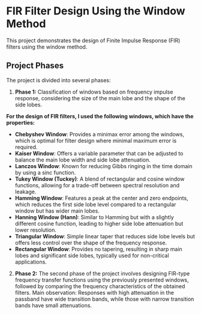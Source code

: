 # FIR Filter Design Using the Window Method

This project demonstrates the design of Finite Impulse Response (FIR) filters using the window method.


## Project Phases

The project is divided into several phases:
1. **Phase 1:** Classification of windows based on frequency impulse response,
  considering the size of the main lobe and the shape of the side lobes.

**For the design of FIR filters, I used the following windows, which have the properties:**
- **Chebyshev Window**: Provides a minimax error among the windows, which is optimal for filter design where minimal maximum error is required.
- **Kaiser Window**: Offers a variable parameter that can be adjusted to balance the main lobe width and side lobe attenuation.
- **Lanczos Window**: Known for reducing Gibbs ringing in the time domain by using a sinc function.
- **Tukey Window (Tuckey)**: A blend of rectangular and cosine window functions, allowing for a trade-off between spectral resolution and leakage.
- **Hamming Window**: Features a peak at the center and zero endpoints, which reduces the first side lobe level compared to a rectangular window but has wider main lobes.
- **Hanning Window (Hann)**: Similar to Hamming but with a slightly different cosine function, leading to higher side lobe attenuation but lower resolution.
- **Triangular Window**: Simple linear taper that reduces side lobe levels but offers less control over the shape of the frequency response.
- **Rectangular Window**: Provides no tapering, resulting in sharp main lobes and significant side lobes, typically used for non-critical applications.


2. **Phase 2:**  The second phase of the project involves designing FIR-type frequency transfer functions using the previously presented windows, followed by comparing the frequency characteristics of the obtained filters. Main observation: Responses with high attenuation in the passband have wide transition bands, while those with narrow transition bands have small attenuations.

